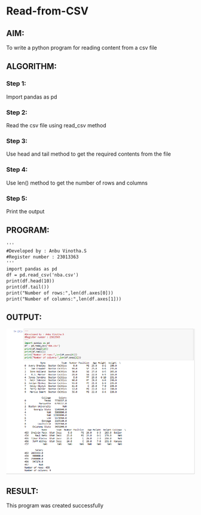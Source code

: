 # Read-from-CSV

## AIM:
To write a python program for reading content from a csv file

## ALGORITHM:
### Step 1:
Import pandas as pd
### Step 2:
Read the csv file using read_csv method
### Step 3:
Use head and tail method to get the required contents from the file
### Step 4:
Use len() method to get the number of rows and columns
### Step 5:
Print the output

## PROGRAM:
```
'''
#Developed by : Anbu Vinotha.S
#Register number : 23013363
'''
import pandas as pd
df = pd.read_csv('nba.csv')
print(df.head(10))
print(df.tail())
print("Number of rows:",len(df.axes[0]))
print("Number of columns:",len(df.axes[1]))

```

## OUTPUT:
![output](<read ss.png>)

## RESULT:
This program was created successfully
